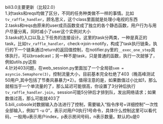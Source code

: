 bili3.0主要更新（比较2.0）  
1.对tasks和reqs均做了区分，不同的任务种类做不一样的事情。比如`tv_raffle_handler`，顾名思义，这个class里面就是处理小电视的东西  
2.tasks和reqs由原来的user成员函数变成了独立的各个静态函数，用户行为与用户尽量分离，同时减小了user这个实例对大小    
3.tasks的入口以及上下任务的连接设计。这里的task分两类，一种是真正的task，比如`tv_raffle_handler`，check->join->notify，构成了task执行链条，执行的下一个链条通过return的返回值控制，在notifier.py里的`__exec_one_step`具体执行，可以broadcast；另一种不是task，只是普通的函数，执行一次就够了，例如utils.py这些  
4.针对403问题，在web_session.py里面加了一个全局锁`sem = asyncio.Semaphore(3)`，控制流量大小，目前基本完全杜绝了403（晚高峰测试50用户,其中包括了节奏风暴暴力*2）。值得注意的是，如果数值过小比如1，那么就相当于一个单流量的了，那么延迟可能很高，你设置了3分钟后执行`tv_raffle_handler.join`，session可能5分钟后才排到队，发出网络请求；如果数值过高，那么可能就403了  
5.bili_cobsole对数据输入办法进行了控制，需要输入“指令序号+详细控制”一次性全部输入，例如“1 -u 0”，表示对用户0执行1号命令，具体什么控制这里可以看代码，一般用u表示用户index，p表示房间号码，n表示数量。默认的u是0  

